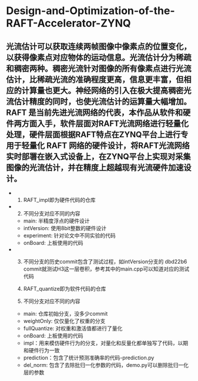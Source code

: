 # Design-and-Optimization-of-the-RAFT-Accelerator-ZYNQ
光流估计可以获取连续两帧图像中像素点的位置变化，以获得像素点对应物体的运动信息。光流估计分为稀疏和稠密两种。稠密光流针对图像的所有像素点进行光流估计，比稀疏光流的准确程度更高，信息更丰富，但相应的计算量也更大。神经网络的引入在极大提高稠密光流估计精度的同时，也使光流估计的运算量大幅增加。RAFT 是当前先进光流网络的代表，本作品从软件和硬件两方面入手，软件层面对RAFT光流网络进行轻量化处理，硬件层面根据RAFT特点在ZYNQ平台上进行专用于轻量化 RAFT 网络的硬件设计，将RAFT光流网络实时部署在嵌入式设备上，在ZYNQ平台上实现对采集图像的光流估计，并在精度上超越现有光流硬件加速设计。
-
- 1. RAFT_impl即为硬件代码的仓库
  
- 2. 不同分支对应不同的内容
  - main: 半精度浮点的硬件设计
  - intVersion: 使用8bit整数的硬件设计
  - experiment: 针对论文中不同实验的代码
  - onBoard: 上板使用的代码

- 3. 不同分支的历史commit包含了测试过程，如intVersion分支的 dbd22b6 commit就测试H3这一层卷积，参考其中的main.cpp可以知道对应的测试代码
 
  1. RAFT_quantize即为软件代码的仓库

  2. 不同分支对应不同的内容

  - main: 仓库初始分支，没多少commit
  - weightOnly: 仅仅量化了权重的分支
  - fullQuantize: 对权重和激活值都进行了量化
  - onBoard: 上板使用的代码
  - impl：用来模仿硬件行为的分支，对量化和反量化都单独写了代码，以期和硬件行为一致
  - prediction：包含了统计预测准确率的代码-prediction.py
  - del_norm: 包含了去除批归一化参数的代码，demo.py可以删除批归一化层的参数
